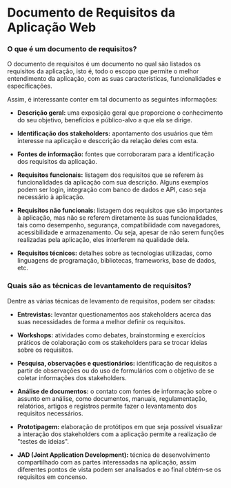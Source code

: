 # Documento de Requisitos da Aplicação Web


### O que é um documento de requisitos?
O documento de requisitos é um documento no qual são listados os requisitos da aplicação, isto é, todo o escopo que permite o melhor entendimento da aplicação, com as suas características, funcionalidades e especificações.

Assim, é interessante conter em tal documento as seguintes informações:
* **Descrição geral:** uma exposição geral que proporcione o conhecimento do seu objetivo, benefícios e público-alvo a que ela se dirige.

* **Identificação dos stakeholders:** apontamento dos usuários que têm interesse na aplicação e desccrição da relação deles com esta.
  
* **Fontes de informação:** fontes que corroboraram para a identificação dos requisitos da aplicação.
   
* **Requisitos funcionais:** listagem dos requisitos que se referem às funcionalidades da aplicação com sua descrição. Alguns exemplos podem ser login, integração com banco de dados e API, caso seja necessário à aplicação.
  
* **Requisitos não funcionais:** listagem dos requisitos que são importantes à aplicação, mas não se referem diretamente às suas funcionalidades, tais como desempenho, segurança, compatibilidade com navegadores, acessibilidade e armazenamento. Ou seja, apesar de não serem funções realizadas pela aplicação, eles interferem na qualidade dela.

* **Requisitos técnicos:** detalhes sobre as tecnologias utilizadas, como linguagens de programação, bibliotecas, frameworks, base de dados, etc. 

### Quais são as técnicas de levantamento de requisitos?
Dentre as várias técnicas de levamento de requisitos, podem ser citadas:
* **Entrevistas:** levantar questionamentos aos stakeholders acerca das suas necessidades de forma a melhor definir os requisitos.
  
* **Workshops:** atividades como debates, brainstorming e exercícios práticos de colaboração com os stakeholders para se trocar ideias sobre os requisitos.

* **Pesquisa, observações e questionários:** identificação de requisitos a partir de observações ou do uso de formulários com o objetivo de se coletar informações dos stakeholders.

* **Análise de documentos:** o contato com fontes de informação sobre o assunto em análise, como documentos, manuais, regulamentação, relatórios, artigos e registros permite fazer o levantamento dos requisitos necessários.
  
* **Prototipagem:** elaboração de protótipos em que seja possível visualizar a interação dos stakeholders com a aplicação permite a realização de "testes de ideias".

* **JAD (Joint Application Development):** técnica de desenvolvimento compartilhado com as partes interessadas na aplicação, assim diferentes pontos de vista podem ser analisados e ao final obtém-se os requisitos em concenso.

